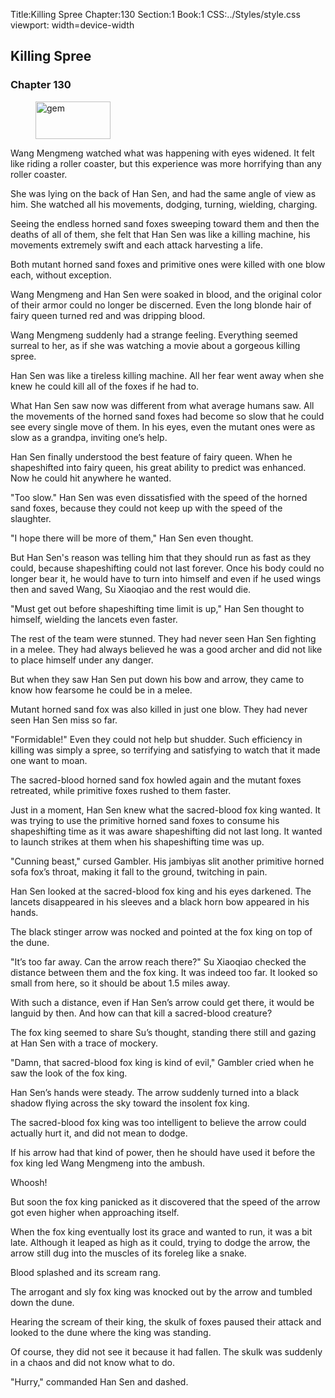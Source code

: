 Title:Killing Spree 
Chapter:130 
Section:1 
Book:1 
CSS:../Styles/style.css 
viewport: width=device-width
  
## Killing Spree
### Chapter 130 
<figure>
	<img src="../Images/gem.gif" alt="gem" id="gem" width="120" height="60" />
</figure>
  

  
  Wang Mengmeng watched what was happening with eyes widened. It felt like riding a roller coaster, but this experience was more horrifying than any roller coaster.

She was lying on the back of Han Sen, and had the same angle of view as him. She watched all his movements, dodging, turning, wielding, charging.

Seeing the endless horned sand foxes sweeping toward them and then the deaths of all of them, she felt that Han Sen was like a killing machine, his movements extremely swift and each attack harvesting a life.

Both mutant horned sand foxes and primitive ones were killed with one blow each, without exception.

Wang Mengmeng and Han Sen were soaked in blood, and the original color of their armor could no longer be discerned. Even the long blonde hair of fairy queen turned red and was dripping blood.

Wang Mengmeng suddenly had a strange feeling. Everything seemed surreal to her, as if she was watching a movie about a gorgeous killing spree.

Han Sen was like a tireless killing machine. All her fear went away when she knew he could kill all of the foxes if he had to.

What Han Sen saw now was different from what average humans saw. All the movements of the horned sand foxes had become so slow that he could see every single move of them. In his eyes, even the mutant ones were as slow as a grandpa, inviting one’s help.

Han Sen finally understood the best feature of fairy queen. When he shapeshifted into fairy queen, his great ability to predict was enhanced. Now he could hit anywhere he wanted.

"Too slow." Han Sen was even dissatisfied with the speed of the horned sand foxes, because they could not keep up with the speed of the slaughter.

"I hope there will be more of them," Han Sen even thought.

But Han Sen's reason was telling him that they should run as fast as they could, because shapeshifting could not last forever. Once his body could no longer bear it, he would have to turn into himself and even if he used wings then and saved Wang, Su Xiaoqiao and the rest would die.

"Must get out before shapeshifting time limit is up," Han Sen thought to himself, wielding the lancets even faster.

The rest of the team were stunned. They had never seen Han Sen fighting in a melee. They had always believed he was a good archer and did not like to place himself under any danger.

But when they saw Han Sen put down his bow and arrow, they came to know how fearsome he could be in a melee.

Mutant horned sand fox was also killed in just one blow. They had never seen Han Sen miss so far.

"Formidable!" Even they could not help but shudder. Such efficiency in killing was simply a spree, so terrifying and satisfying to watch that it made one want to moan.

The sacred-blood horned sand fox howled again and the mutant foxes retreated, while primitive foxes rushed to them faster.

Just in a moment, Han Sen knew what the sacred-blood fox king wanted. It was trying to use the primitive horned sand foxes to consume his shapeshifting time as it was aware shapeshifting did not last long. It wanted to launch strikes at them when his shapeshifting time was up.

"Cunning beast," cursed Gambler. His jambiyas slit another primitive horned sofa fox’s throat, making it fall to the ground, twitching in pain.

Han Sen looked at the sacred-blood fox king and his eyes darkened. The lancets disappeared in his sleeves and a black horn bow appeared in his hands.

The black stinger arrow was nocked and pointed at the fox king on top of the dune.

"It’s too far away. Can the arrow reach there?" Su Xiaoqiao checked the distance between them and the fox king. It was indeed too far. It looked so small from here, so it should be about 1.5 miles away.

With such a distance, even if Han Sen’s arrow could get there, it would be languid by then. And how can that kill a sacred-blood creature?

The fox king seemed to share Su’s thought, standing there still and gazing at Han Sen with a trace of mockery.

"Damn, that sacred-blood fox king is kind of evil," Gambler cried when he saw the look of the fox king.

Han Sen’s hands were steady. The arrow suddenly turned into a black shadow flying across the sky toward the insolent fox king.

The sacred-blood fox king was too intelligent to believe the arrow could actually hurt it, and did not mean to dodge.

If his arrow had that kind of power, then he should have used it before the fox king led Wang Mengmeng into the ambush.

Whoosh!

But soon the fox king panicked as it discovered that the speed of the arrow got even higher when approaching itself.

When the fox king eventually lost its grace and wanted to run, it was a bit late. Although it leaped as high as it could, trying to dodge the arrow, the arrow still dug into the muscles of its foreleg like a snake.

Blood splashed and its scream rang.

The arrogant and sly fox king was knocked out by the arrow and tumbled down the dune.

Hearing the scream of their king, the skulk of foxes paused their attack and looked to the dune where the king was standing.

Of course, they did not see it because it had fallen. The skulk was suddenly in a chaos and did not know what to do.

"Hurry," commanded Han Sen and dashed.
